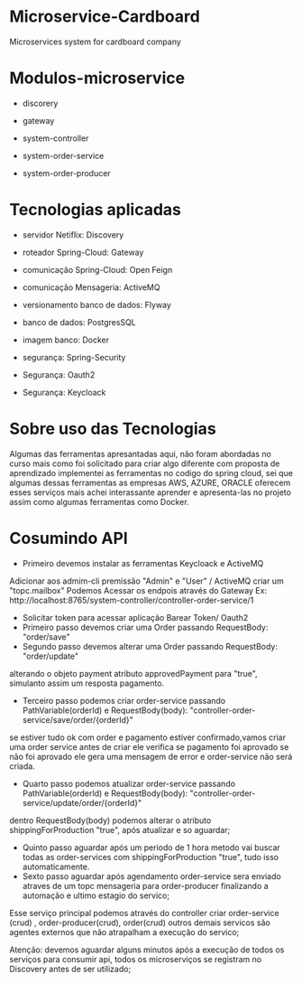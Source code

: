 # Microservice-Cardboard
Microservices system for cardboard company

# Modulos-microservice
* discorery

* gateway

* system-controller

* system-order-service

* system-order-producer

# Tecnologias aplicadas

* servidor Netiflix: Discovery

* roteador Spring-Cloud: Gateway

* comunicação Spring-Cloud: Open Feign

* comunicação Mensageria: ActiveMQ

* versionamento banco de dados: Flyway

* banco de dados: PostgresSQL

* imagem banco: Docker

* segurança: Spring-Security

* Segurança: Oauth2

* Segurança: Keycloack

# Sobre uso das Tecnologias
Algumas das ferramentas apresantadas aqui, não foram abordadas no curso mais como foi solicitado para
criar algo diferente com proposta de aprendizado implementei as ferramentas no codigo do spring cloud,
sei que algumas dessas ferramentas as empresas AWS, AZURE, ORACLE oferecem esses serviços mais achei
interassante aprender e apresenta-las no projeto assim como algumas ferramentas como Docker.

# Cosumindo API 

* Primeiro devemos instalar  as ferramentas Keycloack e ActiveMQ

 Adicionar aos admim-cli  premissão "Admin" e "User" / ActiveMQ criar um "topc.mailbox"
 Podemos Acessar os endpois através do Gateway Ex: http://localhost:8765/system-controller/controller-order-service/1
 
 
* Solicitar token para acessar aplicação Barear Token/ Oauth2 
* Primeiro passo devemos criar uma Order passando RequestBody: "order/save"
* Segundo passo devemos alterar uma Order passando RequestBody: "order/update"

alterando o objeto payment atributo approvedPayment para "true", simulanto 
assim um resposta pagamento.

* Terceiro passo podemos criar order-service passando PathVariable(orderId) e RequestBody(body): "controller-order-service/save/order/{orderId}"

se estiver tudo ok com order e pagamento estiver confirmado,vamos criar uma order service antes de criar ele verifica se pagamento
foi aprovado se não foi aprovado ele gera uma mensagem de error e order-service não será criada.

* Quarto passo podemos atualizar order-service passando PathVariable(orderId) e RequestBody(body): "controller-order-service/update/order/{orderId}"

dentro  RequestBody(body) podemos alterar o atributo shippingForProduction "true", após  atualizar e so aguardar;

* Quinto passo aguardar após um periodo de 1 hora metodo vai buscar todas as order-services com shippingForProduction "true", tudo isso automaticamente.
* Sexto passo aguardar após agendamento order-service sera enviado atraves de um topc mensageria para order-producer finalizando a automação e ultimo estagio do servico;

Esse serviço principal podemos através do controller criar order-service (crud) , order-producer(crud), order(crud)
outros demais servicos são agentes externos que não atrapalham a execução do servico;

Atenção: devemos aguardar alguns minutos após a execução de todos os serviços para consumir api, todos os microserviços se registram no Discovery antes de ser utilizado;




